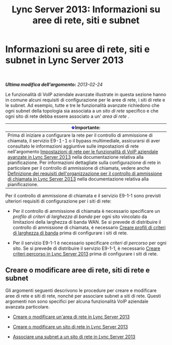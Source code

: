 ﻿---
title: 'Lync Server 2013: Informazioni su aree di rete, siti e subnet'
TOCTitle: Informazioni su aree di rete, siti e subnet
ms:assetid: 6662123a-d011-408c-a290-92b2a8589943
ms:mtpsurl: https://technet.microsoft.com/it-it/library/Gg398467(v=OCS.15)
ms:contentKeyID: 49300817
ms.date: 08/24/2015
mtps_version: v=OCS.15
ms.translationtype: HT
---

# Informazioni su aree di rete, siti e subnet in Lync Server 2013

 

_**Ultima modifica dell'argomento:** 2013-02-24_

Le funzionalità di VoIP aziendale avanzate illustrate in questa sezione hanno in comune alcuni requisiti di configurazione per le aree di rete, i siti di rete e le subnet. Ad esempio, tutte e tre le funzionalità avanzate richiedono che ogni subnet della topologia sia associata a un *sito di rete* specifico e che ogni sito di rete debba essere associato a un' *area di rete* .

<table>
<thead>
<tr class="header">
<th><img src="images/Gg412908.important(OCS.15).gif" title="important" alt="important" />Importante:</th>
</tr>
</thead>
<tbody>
<tr class="odd">
<td>Prima di iniziare a configurare la rete per il controllo di ammissione di chiamata, il servizio E9-1-1 o il bypass multimediale, assicurarsi di aver consultato le informazioni aggiuntive sulle impostazioni di rete nell'argomento <a href="lync-server-2013-network-settings-for-the-advanced-enterprise-voice-features.md">Impostazioni di rete per le funzionalità di VoIP aziendale avanzate in Lync Server 2013</a> nella documentazione relativa alla pianificazione. Per informazioni dettagliate sulla configurazione di rete in particolare per il controllo di ammissione di chiamata, vedere anche <a href="lync-server-2013-defining-your-requirements-for-call-admission-control.md">Definizione dei requisiti dell'organizzazione per il controllo di ammissione di chiamata in Lync Server 2013</a> nella documentazione relativa alla pianificazione.</td>
</tr>
</tbody>
</table>


Per il controllo di ammissione di chiamata e il servizio E9-1-1 sono previsti ulteriori requisiti di configurazione per i siti di rete:

  - Per il controllo di ammissione di chiamata è necessario specificare un *profilo di criteri di larghezza di banda* per ogni sito vincolato da limitazioni della larghezza di banda WAN. Se si prevede di distribuire il controllo di ammissione di chiamata, è necessario [Creare profili di criteri di larghezza di banda](lync-server-2013-create-bandwidth-policy-profiles.md) prima di configurare i siti di rete.

  - Per il servizio E9-1-1 è necessario specificare *criteri di percorso* per ogni sito. Se si prevede di distribuire il servizio E9-1-1, è necessario [Creare criteri percorso in Lync Server 2013](lync-server-2013-create-location-policies.md) prima di configurare i siti di rete.

## Creare o modificare aree di rete, siti di rete e subnet

Gli argomenti seguenti descrivono le procedure per creare e modificare aree di rete e siti di rete, nonché per associare subnet a siti di rete. Questi argomenti non sono specifici per alcuna funzionalità VoIP aziendale avanzata particolare.

  - [Creare o modificare un'area di rete in Lync Server 2013](lync-server-2013-create-or-modify-a-network-region.md)

  - [Creare o modificare un sito di rete in Lync Server 2013](lync-server-2013-create-or-modify-a-network-site.md)

  - [Associare una subnet a un sito di rete in Lync Server 2013](lync-server-2013-associate-a-subnet-with-a-network-site.md)

